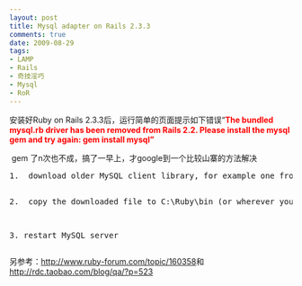 ```yaml
---
layout: post
title: Mysql adapter on Rails 2.3.3
comments: true
date: 2009-08-29
tags:
- LAMP
- Rails
- 奇技淫巧
- Mysql
- RoR
---
```


<p>安装好Ruby on Rails 2.3.3后，运行简单的页面提示如下错误“<span style="color: #ff0000;"><strong>The bundled mysql.rb driver has been removed from Rails 2.2. Please install the mysql gem and try again: gem install mysql”</strong></span></p>
<p> gem 了n次也不成，搞了一早上，才google到一个比较山寨的方法解决</p>
<pre>1.  download older MySQL client library, for example one from InstantRails: http://instantrails.rubyforge.org/svn/trunk/InstantRails-win/InstantRails/mysql/bin/libmySQL.dll

2.  copy the downloaded file to C:\Ruby\bin (or wherever you installed Ruby) 

3. restart MySQL server</pre>
<p>另参考：<a href="http://www.ruby-forum.com/topic/160358">http://www.ruby-forum.com/topic/160358</a>和<a href="http://rdc.taobao.com/blog/qa/?p=523">http://rdc.taobao.com/blog/qa/?p=523</a></p>				
